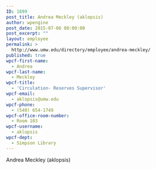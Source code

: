 ```yaml
---
ID: 1899
post_title: Andrea Meckley (aklopsis)
author: wpengine
post_date: 2015-07-06 08:00:00
post_excerpt: ""
layout: employee
permalink: >
  http://www.umw.edu/directory/employee/andrea-meckley/
published: true
wpcf-first-name:
  - Andrea
wpcf-last-name:
  - Meckley
wpcf-title:
  - 'Circulation- Reserves Supervisor'
wpcf-email:
  - aklopsis@umw.edu
wpcf-phone:
  - (540) 654-1749
wpcf-office-room-number:
  - Room 103
wpcf-username:
  - aklopsis
wpcf-dept:
  - Simpson Library
---
```

Andrea Meckley (aklopsis)
